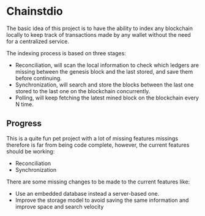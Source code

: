 # Chainstdio

The basic idea of this project is to have the ability to index any blockchain locally to keep track of transactions made by any wallet without the need for a centralized service. 

The indexing process is based on three stages:
* Reconciliation, will scan the local information to check which ledgers are missing between the genesis block and the last stored, and save them before continuing.
* Synchronization, will search and store the blocks between the last one stored to the last one on the blockchain concurrently. 
* Polling, will keep fetching the latest mined block on the blockchain every N time.

## Progress
This is a quite fun pet project with a lot of missing features missings therefore is far from being code complete, however, the current features should be working:
* Reconciliation
* Synchronization

There are some missing changes to be made to the current features like:
* Use an embedded database instead a server-based one.
* Improve the storage model to avoid saving the same information and improve space and search velocity 
